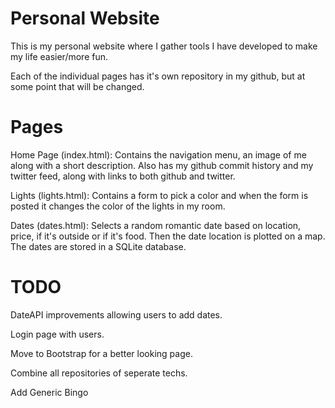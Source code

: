 # Personal Website

This is my personal website where I gather tools I have developed to make my life easier/more fun. 

Each of the individual pages has it's own repository in my github, but at some point that will be changed. 

# Pages

Home Page (index.html): Contains the navigation menu, an image of me along with a short description. Also has my github commit history and my twitter feed, along with links to both github and twitter.

Lights (lights.html): Contains a form to pick a color and when the form is posted it changes the color of the lights in my room.

Dates (dates.html): Selects a random romantic date based on location, price, if it's outside or if it's food. Then the date location is plotted on a map. The dates are stored in a SQLite database. 

# TODO

DateAPI improvements allowing users to add dates.

Login page with users.

Move to Bootstrap for a better looking page. 

Combine all repositories of seperate techs. 

Add Generic Bingo
